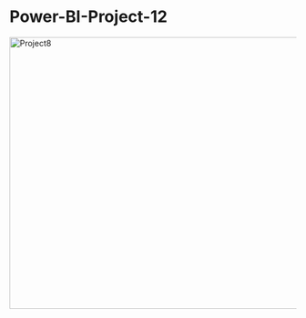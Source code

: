 # Power-BI-Project-12

<img width="846" height="477" alt="Project8" src="https://github.com/user-attachments/assets/a3f7388a-a576-4b1e-a132-5770e6250199" />
